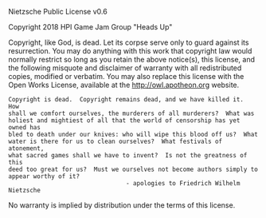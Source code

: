 Nietzsche Public License v0.6

Copyright 2018 HPI Game Jam Group "Heads Up"

Copyright, like God, is dead.  Let its corpse serve only to guard against its
resurrection.  You may do anything with this work that copyright law would
normally restrict so long as you retain the above notice(s), this license, and
the following misquote and disclaimer of warranty with all redistributed
copies, modified or verbatim.  You may also replace this license with the Open
Works License, available at the http://owl.apotheon.org website.

    Copyright is dead.  Copyright remains dead, and we have killed it.  How
    shall we comfort ourselves, the murderers of all murderers?  What was
    holiest and mightiest of all that the world of censorship has yet owned has
    bled to death under our knives: who will wipe this blood off us?  What
    water is there for us to clean ourselves?  What festivals of atonement,
    what sacred games shall we have to invent?  Is not the greatness of this
    deed too great for us?  Must we ourselves not become authors simply to
    appear worthy of it?
                                     - apologies to Friedrich Wilhelm Nietzsche

No warranty is implied by distribution under the terms of this license.
